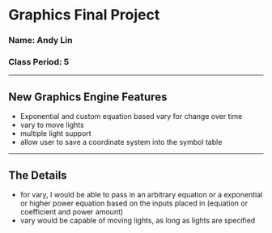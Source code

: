 # Graphics Final Project
### Name: Andy Lin
<!-- ### Partner name: IF APPLICABLE -->
### Class Period: 5
---
## New Graphics Engine Features

- Exponential and custom equation based vary for change over time
- vary to move lights
- multiple light support
- allow user to save a coordinate system into the symbol table
---
## The Details
- for vary, I would be able to pass in an arbitrary equation or a exponential or higher power equation based on the inputs placed in (equation or coefficient and power amount)
- vary would be capable of moving lights, as long as lights are specified